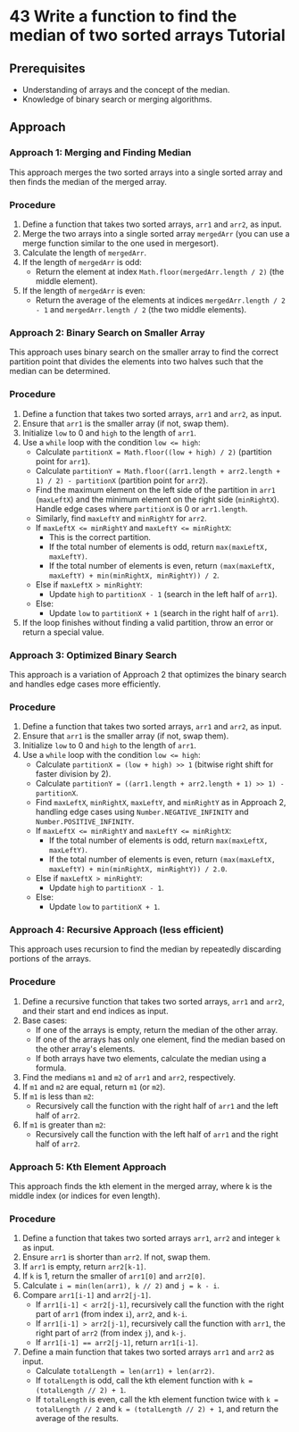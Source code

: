 # 43 Write a function to find the median of two sorted arrays Tutorial

## Prerequisites

*   Understanding of arrays and the concept of the median.
*   Knowledge of binary search or merging algorithms.

## Approach

### Approach 1: Merging and Finding Median

This approach merges the two sorted arrays into a single sorted array and then finds the median of the merged array.

### Procedure

1. Define a function that takes two sorted arrays, `arr1` and `arr2`, as input.
2. Merge the two arrays into a single sorted array `mergedArr` (you can use a merge function similar to the one used in mergesort).
3. Calculate the length of `mergedArr`.
4. If the length of `mergedArr` is odd:
    *   Return the element at index `Math.floor(mergedArr.length / 2)` (the middle element).
5. If the length of `mergedArr` is even:
    *   Return the average of the elements at indices `mergedArr.length / 2 - 1` and `mergedArr.length / 2` (the two middle elements).

### Approach 2: Binary Search on Smaller Array

This approach uses binary search on the smaller array to find the correct partition point that divides the elements into two halves such that the median can be determined.

### Procedure

1. Define a function that takes two sorted arrays, `arr1` and `arr2`, as input.
2. Ensure that `arr1` is the smaller array (if not, swap them).
3. Initialize `low` to 0 and `high` to the length of `arr1`.
4. Use a `while` loop with the condition `low <= high`:
    *   Calculate `partitionX = Math.floor((low + high) / 2)` (partition point for `arr1`).
    *   Calculate `partitionY = Math.floor((arr1.length + arr2.length + 1) / 2) - partitionX` (partition point for `arr2`).
    *   Find the maximum element on the left side of the partition in `arr1` (`maxLeftX`) and the minimum element on the right side (`minRightX`). Handle edge cases where `partitionX` is 0 or `arr1.length`.
    *   Similarly, find `maxLeftY` and `minRightY` for `arr2`.
    *   If `maxLeftX <= minRightY` and `maxLeftY <= minRightX`:
        *   This is the correct partition.
        *   If the total number of elements is odd, return `max(maxLeftX, maxLeftY)`.
        *   If the total number of elements is even, return `(max(maxLeftX, maxLeftY) + min(minRightX, minRightY)) / 2`.
    *   Else if `maxLeftX > minRightY`:
        *   Update `high` to `partitionX - 1` (search in the left half of `arr1`).
    *   Else:
        *   Update `low` to `partitionX + 1` (search in the right half of `arr1`).
5. If the loop finishes without finding a valid partition, throw an error or return a special value.

### Approach 3: Optimized Binary Search

This approach is a variation of Approach 2 that optimizes the binary search and handles edge cases more efficiently.

### Procedure

1. Define a function that takes two sorted arrays, `arr1` and `arr2`, as input.
2. Ensure that `arr1` is the smaller array (if not, swap them).
3. Initialize `low` to 0 and `high` to the length of `arr1`.
4. Use a `while` loop with the condition `low <= high`:
    * Calculate `partitionX = (low + high) >> 1` (bitwise right shift for faster division by 2).
    * Calculate `partitionY = ((arr1.length + arr2.length + 1) >> 1) - partitionX`.
    * Find `maxLeftX`, `minRightX`, `maxLeftY`, and `minRightY` as in Approach 2, handling edge cases using `Number.NEGATIVE_INFINITY` and `Number.POSITIVE_INFINITY`.
    * If `maxLeftX <= minRightY` and `maxLeftY <= minRightX`:
        * If the total number of elements is odd, return `max(maxLeftX, maxLeftY)`.
        * If the total number of elements is even, return `(max(maxLeftX, maxLeftY) + min(minRightX, minRightY)) / 2.0`.
    * Else if `maxLeftX > minRightY`:
        * Update `high` to `partitionX - 1`.
    * Else:
        * Update `low` to `partitionX + 1`.

### Approach 4: Recursive Approach (less efficient)

This approach uses recursion to find the median by repeatedly discarding portions of the arrays.

### Procedure

1. Define a recursive function that takes two sorted arrays, `arr1` and `arr2`, and their start and end indices as input.
2. Base cases:
    * If one of the arrays is empty, return the median of the other array.
    * If one of the arrays has only one element, find the median based on the other array's elements.
    * If both arrays have two elements, calculate the median using a formula.
3. Find the medians `m1` and `m2` of `arr1` and `arr2`, respectively.
4. If `m1` and `m2` are equal, return `m1` (or `m2`).
5. If `m1` is less than `m2`:
    * Recursively call the function with the right half of `arr1` and the left half of `arr2`.
6. If `m1` is greater than `m2`:
    * Recursively call the function with the left half of `arr1` and the right half of `arr2`.

### Approach 5: Kth Element Approach

This approach finds the kth element in the merged array, where k is the middle index (or indices for even length).

### Procedure

1. Define a function that takes two sorted arrays `arr1`, `arr2` and integer `k` as input.
2. Ensure `arr1` is shorter than `arr2`. If not, swap them.
3. If `arr1` is empty, return `arr2[k-1]`.
4. If `k` is 1, return the smaller of `arr1[0]` and `arr2[0]`.
5. Calculate `i = min(len(arr1), k // 2)` and `j = k - i`.
6. Compare `arr1[i-1]` and `arr2[j-1]`.
    * If `arr1[i-1] < arr2[j-1]`, recursively call the function with the right part of `arr1` (from index `i`), `arr2`, and `k-i`.
    * If `arr1[i-1] > arr2[j-1]`, recursively call the function with `arr1`, the right part of `arr2` (from index `j`), and `k-j`.
    * If `arr1[i-1] == arr2[j-1]`, return `arr1[i-1]`.
7. Define a main function that takes two sorted arrays `arr1` and `arr2` as input.
    * Calculate `totalLength = len(arr1) + len(arr2)`.
    * If `totalLength` is odd, call the kth element function with `k = (totalLength // 2) + 1`.
    * If `totalLength` is even, call the kth element function twice with `k = totalLength // 2` and `k = (totalLength // 2) + 1`, and return the average of the results.
